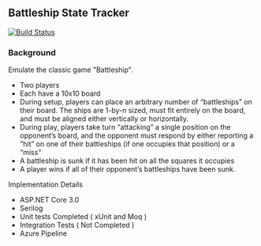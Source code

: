 ## Battleship State Tracker

[![Build Status](https://amrreda.visualstudio.com/BattleshipStateTracker/_apis/build/status/AmrReda.BattleshipStateTracker?branchName=master)](https://amrreda.visualstudio.com/BattleshipStateTracker/_build/latest?definitionId=1&branchName=master)

### Background
Emulate the classic game "Battleship".
- Two players
- Each have a 10x10 board
- During setup, players can place an arbitrary number of “battleships” on their
board. The ships are 1-by-n sized, must fit entirely on the board, and must be
aligned either vertically or horizontally.
- During play, players take turn “attacking” a single position on the opponent’s
board, and the opponent must respond by either reporting a “hit” on one of
their battleships (if one occupies that position) or a “miss”
- A battleship is sunk if it has been hit on all the squares it occupies
- A player wins if all of their opponent’s battleships have been sunk. 



Implementation Details
 - ASP.NET Core 3.0 
 - Serilog
 - Unit tests Completed ( xUnit and Moq )
 - Integration Tests ( Not Completed )
 - Azure Pipeline
